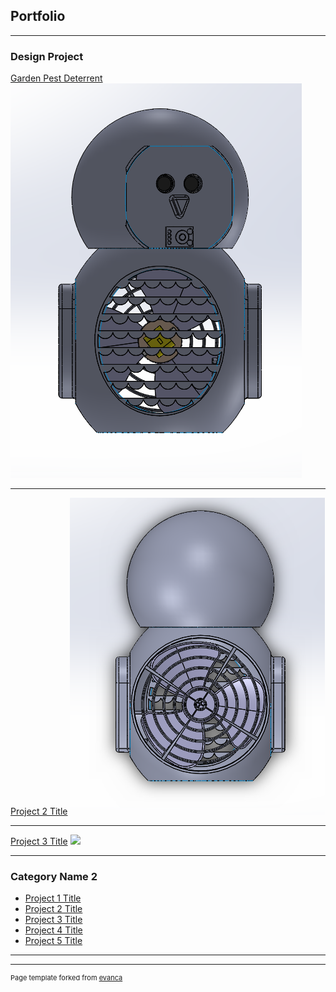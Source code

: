 ## Portfolio

---

### Design Project 

[Garden Pest Deterrent](/sample_page)
<img src="images/Front of owl.png?raw=true"/>

---
[Project 2 Title](/pdf/sample_presentation.pdf)
<img src="images/Back of owl.png?raw=true"/>

---
[Project 3 Title](http://example.com/)
<img src="images/Owl Head Turns 360deg.MOV?raw=true"/>

---

### Category Name 2

- [Project 1 Title](http://example.com/)
- [Project 2 Title](http://example.com/)
- [Project 3 Title](http://example.com/)
- [Project 4 Title](http://example.com/)
- [Project 5 Title](http://example.com/)

---




---
<p style="font-size:11px">Page template forked from <a href="https://github.com/evanca/quick-portfolio">evanca</a></p>
<!-- Remove above link if you don't want to attibute -->
